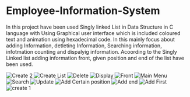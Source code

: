 # Employee-Information-System
In this project have been used Singly linked List in Data Structure in C language with Using Graphical user interface which is included coloured text and animation using hexadecimal code.
In this mainly focus about adding Information, detleting Information, Searching information, infotmation counting and dispalyig information.
Acoording to the Singly Linked list adding information front, given position and end of the list have been used.

![Create 2](https://user-images.githubusercontent.com/28832993/124343296-1bc93980-dbe8-11eb-8669-39005fdc0d8a.png)
![Create List](https://user-images.githubusercontent.com/28832993/124343297-1cfa6680-dbe8-11eb-893f-d62555491118.png)
![Delete](https://user-images.githubusercontent.com/28832993/124343298-1d92fd00-dbe8-11eb-9e86-2000813c7a84.png)
![Display](https://user-images.githubusercontent.com/28832993/124343300-1e2b9380-dbe8-11eb-8ef4-ca735d4608a4.png)
![Front](https://user-images.githubusercontent.com/28832993/124343301-1ec42a00-dbe8-11eb-9a99-59b7b6b7284a.png)
![Main Menu](https://user-images.githubusercontent.com/28832993/124343302-1f5cc080-dbe8-11eb-8ef1-e0af68916452.png)
![Search](https://user-images.githubusercontent.com/28832993/124343303-1f5cc080-dbe8-11eb-893d-a7735a4dbf2e.png)
![Update](https://user-images.githubusercontent.com/28832993/124343304-1ff55700-dbe8-11eb-88b8-906dbd00bbb8.png)
![Add Certain position](https://user-images.githubusercontent.com/28832993/124343305-208ded80-dbe8-11eb-92c5-408a75bf09cc.png)
![Add end](https://user-images.githubusercontent.com/28832993/124343306-208ded80-dbe8-11eb-8dd1-8abfd0ce4e62.png)
![Add First](https://user-images.githubusercontent.com/28832993/124343307-21268400-dbe8-11eb-9711-6f6640d0bc18.png)
![create 1](https://user-images.githubusercontent.com/28832993/124343308-21bf1a80-dbe8-11eb-82c5-63438e819a5c.png)

